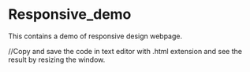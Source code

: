 # Responsive_demo
This contains a demo of responsive design webpage.

//Copy and save the code in text editor with .html extension and see the result by resizing the window.
